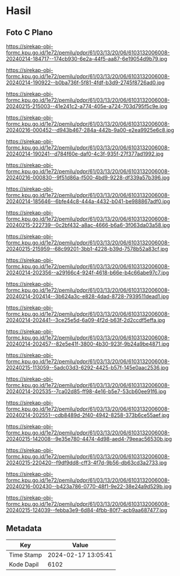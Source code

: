 # Hasil

## Foto C Plano

https://sirekap-obj-formc.kpu.go.id/1e72/pemilu/pdpr/61/03/13/20/06/6103132006008-20240214-184717--174cb930-6e2a-44f5-aa87-6e19054d9b79.jpg

https://sirekap-obj-formc.kpu.go.id/1e72/pemilu/pdpr/61/03/13/20/06/6103132006008-20240214-190922--b0ba736f-5f81-4fdf-b3d9-2745f8726ad0.jpg

https://sirekap-obj-formc.kpu.go.id/1e72/pemilu/pdpr/61/03/13/20/06/6103132006008-20240215-215003--41e241c2-a774-405e-a724-703d795f5c9e.jpg

https://sirekap-obj-formc.kpu.go.id/1e72/pemilu/pdpr/61/03/13/20/06/6103132006008-20240216-000452--d943b467-284a-442b-9a00-e2ea9925e6c8.jpg

https://sirekap-obj-formc.kpu.go.id/1e72/pemilu/pdpr/61/03/13/20/06/6103132006008-20240214-190241--d784f60e-daf0-4c3f-935f-27f377ad1992.jpg

https://sirekap-obj-formc.kpu.go.id/1e72/pemilu/pdpr/61/03/13/20/06/6103132006008-20240216-000830--9f51d86a-f500-4bd9-9228-df339a57b396.jpg

https://sirekap-obj-formc.kpu.go.id/1e72/pemilu/pdpr/61/03/13/20/06/6103132006008-20240214-185646--6bfe44c8-444a-4432-b041-be988867adf0.jpg

https://sirekap-obj-formc.kpu.go.id/1e72/pemilu/pdpr/61/03/13/20/06/6103132006008-20240215-222739--0c2bf432-a8ac-4666-b6a6-3f063da03a58.jpg

https://sirekap-obj-formc.kpu.go.id/1e72/pemilu/pdpr/61/03/13/20/06/6103132006008-20240215-215959--68c99201-3bb1-4228-b39d-7578b52a83cf.jpg

https://sirekap-obj-formc.kpu.go.id/1e72/pemilu/pdpr/61/03/13/20/06/6103132006008-20240214-202356--a29166c4-924f-4618-b66e-b4c66abe97c7.jpg

https://sirekap-obj-formc.kpu.go.id/1e72/pemilu/pdpr/61/03/13/20/06/6103132006008-20240214-202414--3b624a3c-e828-4dad-8728-7939511dead1.jpg

https://sirekap-obj-formc.kpu.go.id/1e72/pemilu/pdpr/61/03/13/20/06/6103132006008-20240214-202441--3ce25e5d-6a09-4f2d-b63f-2d2ccdf5effa.jpg

https://sirekap-obj-formc.kpu.go.id/1e72/pemilu/pdpr/61/03/13/20/06/6103132006008-20240214-202457--82e5e41f-3800-4b30-923f-9b24a9be4871.jpg

https://sirekap-obj-formc.kpu.go.id/1e72/pemilu/pdpr/61/03/13/20/06/6103132006008-20240215-113059--5adc03d3-6292-4425-b57f-145e0aac2536.jpg

https://sirekap-obj-formc.kpu.go.id/1e72/pemilu/pdpr/61/03/13/20/06/6103132006008-20240214-202535--7ca02d85-ff98-4e16-b5e7-53cb60ee91f6.jpg

https://sirekap-obj-formc.kpu.go.id/1e72/pemilu/pdpr/61/03/13/20/06/6103132006008-20240214-202551--cdb8489d-2f40-4942-8258-373b6ce55aef.jpg

https://sirekap-obj-formc.kpu.go.id/1e72/pemilu/pdpr/61/03/13/20/06/6103132006008-20240215-142008--9e35e780-4474-4d98-aed4-79eeac56530b.jpg

https://sirekap-obj-formc.kpu.go.id/1e72/pemilu/pdpr/61/03/13/20/06/6103132006008-20240215-220420--f9df9dd8-cff3-4f7d-9b56-db63cd3a2733.jpg

https://sirekap-obj-formc.kpu.go.id/1e72/pemilu/pdpr/61/03/13/20/06/6103132006008-20240216-002430--b423a786-0770-48f1-9e22-38e24a9d529b.jpg

https://sirekap-obj-formc.kpu.go.id/1e72/pemilu/pdpr/61/03/13/20/06/6103132006008-20240215-124039--febba3e9-6d84-4fbb-80f7-acb9aa687477.jpg


## Metadata

| Key        | Value               |
| ---------- | ------------------- |
| Time Stamp | 2024-02-17 13:05:41 |
| Kode Dapil | 6102                |



